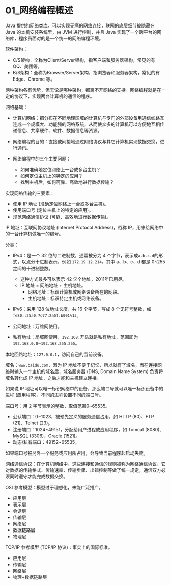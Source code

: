 # 01_网络编程概述

Java 提供的网络类库，可以实现无痛的网络连接，联网的底层细节被隐藏在 Java 的本机安装系统里，由 JVM 进行控制，并且 Java 实现了一个跨平台的网络库，程序员面对的是一个统一的网络编程环境。

软件架构：

- C/S架构：全称为Client/Server架构，指客户端和服务器架构，常见的有 QQ、美团等。
- B/S架构：全称为Browser/Server架构，指浏览器和服务器架构，常见的有 Edge、Chrome 等。

两种架构各有优势，但无论是哪种架构，都离不开网络的支持。网络编程就是在一定的协议下，实现两台计算机的通信的程序。

网络基础：

- 计算机网络：把分布在不同地理区域的计算机与专门的外部设备用通信线路互连成一个规模大、功能强的网络系统，从而使众多的计算机可以方便地互相传递信息、共享硬件、软件、数据信息等资源。

- 网络编程的目的：直接或间接地通过网络协议与其它计算机实现数据交换，进行通讯。
- 网络编程中的三个主要问题：
  - 如何准确地定位网络上一台或多台主机？
  - 如何定位主机上的特定的应用？
  - 找到主机后，如何可靠、高效地进行数据传输？

实现网络传输的三要素：

- 使用 IP 地址 (准确定位网络上一台或多台主机)。
- 使用端口号 (定位主机上的特定的应用)。
- 规范网络通信协议 (可靠、高效地进行数据传输)。

IP 地址：互联网协议地址 (Internet Protocol Address)，俗称 IP，用来给网络中的一台计算机做唯一的编号。

分类：

- IPv4：是一个 32 位的二进制数，通常被分为 4 个字节，表示成`a.b.c.d`的形式，以点分十进制表示，例如
  `172.19.12.214`。其中 a、b、c、d 都是 0~255 之间的十进制整数。
  - 这种方式最多可以表示 42 亿个地址，2011年已用尽。
  - IP 地址 = 网络地址 + 主机地址。
    - 网络地址：标识计算机或网络设备所在的网段。
    - 主机地址：标识特定主机或网络设备。
- IPv6：采用 128 位地址长度，共 16 个字节，写成 8 个无符号整数，如`fe80::25a0:7d77:2a5f:b001%13`。

- 公网地址：万维网使用。
- 私有地址：局域网使用，`192.168.`开头就是私有地址，范围即为`192.168.0.0`~`192.168.255.255`。

本地回路地址：`127.0.0.1`，访问自己的当前设备。

域名：`www.baidu.com`，因为 IP 地址不便于记忆，所以就有了域名，当在连接网络时输入一个主机的域名后，域名服务器 (DNS, Domain Name System) 负责将域名转化成 IP 地址，之后才能和主机建立连接。

如果说 IP 地址可以唯一标识网络中的设备，那么端口号就可以唯一标识设备中的进程 (应用程序)，不同的进程设置不同的端口号。

端口号：用 2 字节表示的整数，取值范围0~65535。

- 公认端口：0~1023，被预先定义的服务通信占用，如 HTTP (80)、FTP (21)、Telnet (23)。
- 注册端口：1024~49151，分配给用户进程或应用程序，如 Tomcat (8080)、MySQL (3306)、Oracle (1521)。
- 动态/私有端口：49152~65535。

如果端口号被另外一个服务或应用所占用，会导致当前程序起启动失败。

网络通信协议：在计算机网络中，这些连接和通信的规则被称为网络通信协议，它对数据的传输格式、传输速率、传输步骤、出错控制等做了统一规定，通信双方必须同时遵守才能完成数据交换。

OSI 参考模型：模型过于理想化，未能广泛推广。

- 应用层
- 表示层
- 会话层
- 传输层
- 网络层
- 数据链路层
- 物理层

TCP/IP 参考模型 (TCP/IP 协议)：事实上的国际标准。

- 应用层
- 传输层
- 网络层
- 物理+数据链路层